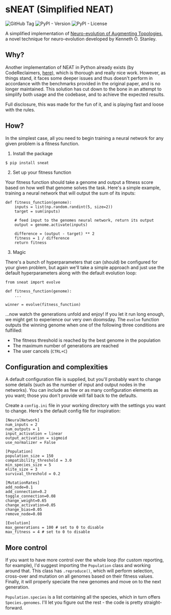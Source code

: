 # sNEAT (Simplified NEAT)

![GitHub Tag](https://img.shields.io/github/v/tag/bhark/sneat) 
![PyPI - Version](https://img.shields.io/pypi/v/sneat)
![PyPI - License](https://img.shields.io/pypi/l/sneat)

A simplified implementation of [Neuro-evolution of Augmenting Topologies](https://nn.cs.utexas.edu/downloads/papers/stanley.ec02.pdf), a novel technique for neuro-evolution developed by Kenneth O. Stanley. 

## Why? 

Another implementation of NEAT in Python already exists (by CodeReclaimers, [here](https://github.com/CodeReclaimers/neat-python)), which is thorough and really nice work. However, as things stand, it faces some deeper issues and thus doesn't perform in accordance with the benchmarks provided in the original paper, and is no longer maintained. This solution has cut down to the bone in an attempt to simplify both usage and the codebase, and to achieve the expected results. 

Full disclosure, this was made for the fun of it, and is playing fast and loose with the rules. 

## How? 

In the simplest case, all you need to begin training a neural network for any given problem is a fitness function. 

1. Install the package

`$ pip install sneat`

2. Set up your fitness function

Your fitness function should take a genome and output a fitness score based on how well that genome solves the task. 
Here's a simple example, training a neural network that will output the sum of its inputs:

```
def fitness_function(genome):
    inputs = list(np.random.randint(5, size=2))
    target = sum(inputs)

    # feed input to the genomes neural network, return its output
    output = genome.activate(inputs) 

    difference = (output - target) ** 2
    fitness = 1 / difference
    return fitness
```

3. Magic

There's a bunch of hyperparameters that can (should) be configured for your given problem, but again we'll take a simple approach and just use the default hyperparameters along with the default evolution loop:

```
from sneat import evolve

def fitness_function(genome):
    ...

winner = evolve(fitness_function)
```

...now watch the generations unfold and enjoy! If you let it run long enough, we might get to experience our very own doomsday. The `evolve` function outputs the winning genome when one of the following three conditions are fulfilled: 

- The fitness threshold is reached by the best genome in the population
- The maximum number of generations are reached
- The user cancels (`CTRL+C`)

## Configuration and complexities

A default configuration file is supplied, but you'll probably want to change some details (such as the number of input and output nodes in the networks). You can include as few or as many configuration elements as you want; those you don't provide will fall back to the defaults. 

Create a `config.ini` file in your working directory with the settings you want to change. Here's the default config file for inspiration: 

```
[NeuralNetwork]
num_inputs = 2
num_outputs = 1
input_activation = linear
output_activation = sigmoid
use_normalizer = False

[Population]
population_size = 150
compatibility_threshold = 3.0
min_species_size = 5
elite_size = 3
survival_threshold = 0.2

[MutationRates]
add_node=0.1
add_connection=0.2
toggle_connection=0.08
change_weight=0.65
change_activation=0.05
change_bias=0.05
remove_node=0.08

[Evolution]
max_generations = 100 # set to 0 to disable
max_fitness = 4 # set to 0 to disable
```

## More control

If you want to have more control over the whole loop (for custom reporting, for example), I'd suggest importing the `Population` class and working around that. This class has `.reproduce()`, which will perform selection, cross-over and mutation on all genomes based on their fitness values. Finally, it will properly speciate the new genomes and move on to the next generation. 

`Population.species` is a list containing all the species, which in turn offers `Species.genomes`. I'll let you figure out the rest - the code is pretty straight-forward. 